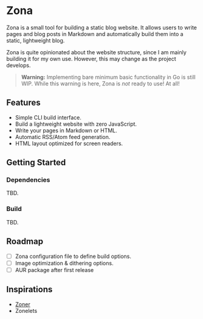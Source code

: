 # Zona

Zona is a small tool for building a static blog website. It allows users to write pages and blog posts in Markdown and automatically build them into a static, lightweight blog.

Zona is quite opinionated about the website structure, since I am mainly building it for my own use. However, this may change as the project develops.

> **Warning:** Implementing bare minimum basic functionality in Go is still WIP. While this warning is here, Zona is _not_ ready to use! At all!

## Features

- Simple CLI build interface.
- Build a lightweight website with zero JavaScript.
- Write your pages in Markdown or HTML.
- Automatic RSS/Atom feed generation.
- HTML layout optimized for screen readers.

## Getting Started

### Dependencies

TBD.

### Build

TBD.

## Roadmap

- [ ] Zona configuration file to define build options.
- [ ] Image optimization & dithering options.
- [ ] AUR package after first release

## Inspirations

- [Zoner](https://git.sr.ht/~ryantrawick/zoner)
- Zonelets

